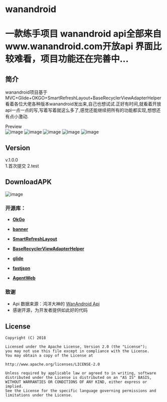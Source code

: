# wanandroid

一款练手项目  wanandroid  api全部来自www.wanandroid.com开放api  界面比较难看，项目功能还在完善中...
===
简介
---
wanandroid项目基于MVC+Glide+OKGO+SmartRefreshLayout+BaseRecyclerViewAdapterHelper
<br>
看着各位大佬各种版本wanandroid发出来,自己也想试试.正好有时间,就看着开放api一点一点的写,写着写着就这么多了,感觉还能继续把所有的功能都实现,想想还有点小激动.
<br>

Preview
<br>
![image](https://github.com/rcj60560/wanandroid/blob/master/screenshoots/00.gif)
![image](https://github.com/rcj60560/wanandroid/blob/master/screenshoots/01.gif)
![image](https://github.com/rcj60560/wanandroid/blob/master/screenshoots/02.gif)
![image](https://github.com/rcj60560/wanandroid/blob/master/screenshoots/03.gif)
![image](https://github.com/rcj60560/wanandroid/blob/master/screenshoots/04.gif)

Version
---
v.1.0.0<br>
1.首次提交
2.test

DownloadAPK
---
![image](https://github.com/rcj60560/wanandroid/raw/master/screenshoots/download_apk.png)


### 开源库：
- [**OkGo**](https://github.com/jeasonlzy/okhttp-OkGo)

- [**banner**](https://github.com/youth5201314/banner)

- [**SmartRefreshLayout**](https://github.com/scwang90/SmartRefreshLayout)

- [**BaseRecyclerViewAdapterHelper**](https://github.com/CymChad/BaseRecyclerViewAdapterHelper)

- [**glide**](https://github.com/bumptech/glide)

- [**fastjson**](https://github.com/alibaba/fastjson)

- [**AgentWeb**](https://github.com/Justson/AgentWeb)




### 致谢

- Api 数据来源：鸿洋大神的   [WanAndroid Api](http://www.wanandroid.com/)
- 感谢开源，为开发者提供如此好的代码


## License
```
Copyright (C) 2018

Licensed under the Apache License, Version 2.0 (the "License");
you may not use this file except in compliance with the License.
You may obtain a copy of the License at

http://www.apache.org/licenses/LICENSE-2.0

Unless required by applicable law or agreed to in writing, software
distributed under the License is distributed on an "AS IS" BASIS,
WITHOUT WARRANTIES OR CONDITIONS OF ANY KIND, either express or implied.
See the License for the specific language governing permissions and
limitations under the License.
```

[1]:https://img.shields.io/:license-apache-blue.svg
[2]:https://www.apache.org/licenses/LICENSE-2.0.html
[3]:https://img.shields.io/badge/download-fir.im-blue.svg
[4]:https://fir.im/rqbw
[5]:https://img.shields.io/badge/API-16%2B-red.svg?style=flat
[6]:https://android-arsenal.com/api?level=16
